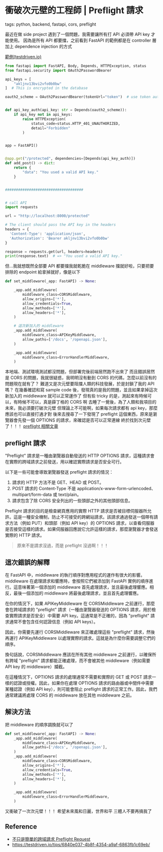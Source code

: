 # 衝破次元壁的工程師 | Preflight 請求

tags: python, backend, fastapi, cors, preflight

最近在做 side project 遇到了一個問題，我需要讓所有打 API 必須帶 API key 才能使用。
因為是所有 API 都要擋，之前看到 FastAPI 的範例都是在 controller 層加上 dependence injection 的方式

[範例(testdriven.io)](https://testdriven.io/tips/6840e037-4b8f-4354-a9af-6863fb1c69eb/)
```python
from fastapi import FastAPI, Body, Depends, HTTPException, status
from fastapi.security import OAuth2PasswordBearer

api_keys = [
    "akljnv13bvi2vfo0b0bw"
]  # This is encrypted in the database

oauth2_scheme = OAuth2PasswordBearer(tokenUrl="token")  # use token authentication


def api_key_auth(api_key: str = Depends(oauth2_scheme)):
    if api_key not in api_keys:
        raise HTTPException(
            status_code=status.HTTP_401_UNAUTHORIZED,
            detail="Forbidden"
        )


app = FastAPI()


@app.get("/protected", dependencies=[Depends(api_key_auth)])
def add_post() -> dict:
    return {
        "data": "You used a valid API key."
    }


####################################


# call API
import requests

url = "http://localhost:8000/protected"

# The client should pass the API key in the headers
headers = {
  'Content-Type': 'application/json',
  'Authorization': 'Bearer akljnv13bvi2vfo0b0bw'
}

response = requests.get(url, headers=headers)
print(response.text)  # => "You used a valid API key."
```

但...我就想既然全部要 API 都要擋我就乾脆在 middleware 擋就好啦，只要把要排除的 endpoint 給拿掉就好，像是以下

```python
def set_middleware(_app: FastAPI) -> None:

    _app.add_middleware(
        middleware_class=CORSMiddleware,
        allow_origins=['*'],
        allow_credentials=True,
        allow_methods=['*'],
        allow_headers=['*'],
    )

    # 這次新加入的 middleware
    _app.add_middleware(
        middleware_class=APIKeyMiddleware,
        allow_paths=['/docs', '/openapi.json'],
    )

    _app.add_middleware(
        middleware_class=ErrorHandlerMiddleware,
    )
```

本地端、測試環境測試都沒問題，但部署完後前端居然跑不出來了
而且錯誤居然是 CORS 的問題，我就很疑惑，我明明沒有動到 CORS 的代碼，怎麼以前沒有的問題現在就有了？
難道又是次元壁要阻擋人類的科技發展，於是封鎖了我的 API 嗎？
在幾番確認和寫 sample code 後，發現真的是我的問題，並且如果拿掉這次新加入的 middleware 就可以正常運作了
但有些 tricky 的是，測起來有時候可以，有時候不可以，真是薛丁格的 CORS 啊
去睡了一覺後，為了人類和我項目的未來，我必須要打破次元壁
但理論上不可能啊，如果每次請求都有 api key，那麼應該也可以直接打通才對
後來去搜尋了一下發現了 preflight 這個東西，原來是瀏覽器會先發一個 OPTIONS 的請求，來確認是否可以正常連線
終於找到次元壁了！！！
[preflight 相關文章](https://vii120.coderbridge.io/2020/11/16/preflight-request/)

## preflight 請求

"Preflight" 請求是一種由瀏覽器自動發送的 HTTP OPTIONS 請求，這種請求會在實際的跨域請求之前發送，用以確認實際請求是否安全可行。

以下是一些可能會導致瀏覽器發送 preflight 請求的情況：

1. 請求的 HTTP 方法不是 GET、HEAD 或 POST。
2. POST 請求的 Content-Type 不是 application/x-www-form-urlencoded、multipart/form-data 或 text/plain。
3. 請求包含了除 CORS 安全列出的一些頭部之外的其他頭部信息。

Preflight 請求的目的是檢查網頁應用的實際 HTTP 請求是否被目標伺服器所允許。這是一種安全機制，防止不可接受的跨網站請求。該請求通過發送一個帶有請求方法（例如 PUT）和頭部（例如 API key）的 OPTIONS 請求，以查看伺服器是否接受這樣的請求。如果伺服器回應說它允許這樣的請求，那麼瀏覽器才會發送實際的 HTTP 請求。

> 原來不是請求沒過，而是 preflight 沒過啊！！！

## 這次錯誤的解釋

在 FastAPI 中，middleware 的執行順序對應用程式的運作有很大的影響。middleware 在處理請求和響應時，會按照它們被添加到 FastAPI 實例的順序進行。這意味著第一個添加的 middleware 首先處理請求，並且最後處理響應。相反，最後一個添加的 middleware 將最後處理請求，並且首先處理響應。

在你的情況下，如果 APIKeyMiddleware 在 CORSMiddleware 之前運行，那麼會在跨域請求的 "preflight" 請求（一種由瀏覽器發送的 OPTIONS 請求，用於檢查實際請求是否安全）中需要 API key。這通常是不正確的，因為 "preflight" 請求通常不會包含任何認證信息（例如 API keys）。

因此，你需要先運行 CORSMiddleware 來正確處理這些 "preflight" 請求，然後再運行 APIKeyMiddleware 以處理實際的請求。這就是為什麼你需要調整它們的順序。

換句話說，CORSMiddleware 應該在所有其他 middleware 之前運行，以確保所有跨域 "preflight" 請求都能正確處理，而不會被其他 middleware（例如需要 API key 的 middleware）攔截。

在這種情況下，OPTIONS 請求的處理通常不需要和實際的 GET 或 POST 請求一樣的認證或授權。因此，如果你在處理 OPTIONS 請求的路由器或中間件中需要某種認證（例如 API key），則可能會阻止 preflight 請求的正常工作。因此，我們通常建議將處理 CORS 的 middleware 放在其他 middleware 之前。

## 解決方法

把 middleware 的順序調換就可以了

```python
def set_middleware(_app: FastAPI) -> None:
    _app.add_middleware(
        middleware_class=APIKeyMiddleware,
        allow_paths=['/docs', '/openapi.json'],
    )
    _app.add_middleware(
        middleware_class=CORSMiddleware,
        allow_origins=['*'],
        allow_credentials=True,
        allow_methods=['*'],
        allow_headers=['*'],
    )

    _app.add_middleware(
        middleware_class=ErrorHandlerMiddleware,
    )
```

又衝破了一次次元壁！！！
希望未來風和日麗，世界和平
三體人不要再搞我了

## Reference

- [不只是簡單的跨域請求 Preflight Request](https://vii120.coderbridge.io/2020/11/16/preflight-request/)
- https://testdriven.io/tips/6840e037-4b8f-4354-a9af-6863fb1c69eb/